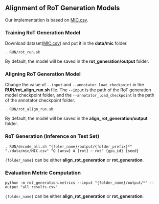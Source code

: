 ## Alignment of RoT Generation Models

Our implementation is based on [MIC.csv](https://github.com/SALT-NLP/mic).

### Training RoT Generation Model

Download dataset([MIC.csv](https://github.com/SALT-NLP/mic)) and put it in the **data/mic** folder.

```console
. RUN/rot_run.sh
```

By default, the model will be saved in the **rot_generation/output** folder.

### Aligning RoT Generation Model

Change the value of ``--input`` and ``--annotator_load_checkpoint`` in the **RUN/rot_align_run.sh** file.
The ``--input`` is the path of the RoT generation model checkpoint folder, and the ``--annotator_load_checkpoint`` is
the path of the annotator checkpoint folder.

```console
. RUN/rot_align_run.sh
```

By default, the model will be saved in the **align_rot_generation/output** folder.

### RoT Generation (Inference on Test Set)

```console
. RUN/decode_all.sh "{foler_name}/output/{folder_prefix}*" "./data/mic/MIC.csv" "Q [answ] A [rot] ~ rot" {gpu_id} {seed}
```

``{folder_name}`` can be either **align_rot_generation** or **rot_generation**.

### Evaluation Metric Computation

```console
python -m rot_generation.metrics --input "{folder_name}/output/*" --output "all_results.csv"
```

``{folder_name}`` can be either **align_rot_generation** or **rot_generation**.